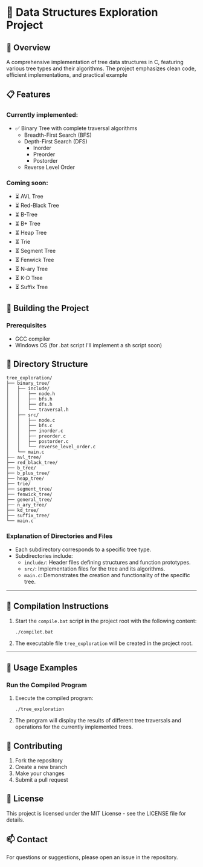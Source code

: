 # 🌳 Data Structures Exploration Project

## 👀 Overview

A comprehensive implementation of tree data structures in C, featuring various tree types and their algorithms. The project emphasizes clean code, efficient implementations, and practical example

## 📋 Features

### Currently implemented:

-   ✅ Binary Tree with complete traversal algorithms
    -   Breadth-First Search (BFS)
    -   Depth-First Search (DFS)
        -   Inorder
        -   Preorder
        -   Postorder
    -   Reverse Level Order

### Coming soon:

-   ⏳ AVL Tree
-   ⏳ Red-Black Tree
-   ⏳ B-Tree
-   ⏳ B+ Tree
-   ⏳ Heap Tree
-   ⏳ Trie
-   ⏳ Segment Tree
-   ⏳ Fenwick Tree
-   ⏳ N-ary Tree
-   ⏳ K-D Tree
-   ⏳ Suffix Tree

## 🔧 Building the Project

### Prerequisites

-   GCC compiler
-   Windows OS (for .bat script I'll implement a sh script soon)

## 📁 Directory Structure

```
tree_exploration/
├── binary_tree/
│   ├── include/
│   │   ├── node.h
│   │   ├── bfs.h
│   │   ├── dfs.h
│   │   └── traversal.h
│   ├── src/
│   │   ├── node.c
│   │   ├── bfs.c
│   │   ├── inorder.c
│   │   ├── preorder.c
│   │   ├── postorder.c
│   │   └── reverse_level_order.c
│   └── main.c
├── avl_tree/
├── red_black_tree/
├── b_tree/
├── b_plus_tree/
├── heap_tree/
├── trie/
├── segment_tree/
├── fenwick_tree/
├── general_tree/
├── n_ary_tree/
├── kd_tree/
├── suffix_tree/
└── main.c
```

### Explanation of Directories and Files

-   Each subdirectory corresponds to a specific tree type.
-   Subdirectories include:
    -   `include/`: Header files defining structures and function prototypes.
    -   `src/`: Implementation files for the tree and its algorithms.
    -   `main.c`: Demonstrates the creation and functionality of the specific tree.

---

## 💽 Compilation Instructions

1. Start the `compile.bat` script in the project root with the following content:

    ```
    ./compilet.bat
    ```

2. The executable file `tree_exploration` will be created in the project root.

---

## 🚀 Usage Examples

### Run the Compiled Program

1. Execute the compiled program:

    ```
    ./tree_exploration
    ```

2. The program will display the results of different tree traversals and operations for the currently implemented trees.

## 🤝 Contributing

1. Fork the repository
2. Create a new branch
3. Make your changes
4. Submit a pull request

## 📝 License

This project is licensed under the MIT License - see the LICENSE file for details.

## 📫 Contact

For questions or suggestions, please open an issue in the repository.
